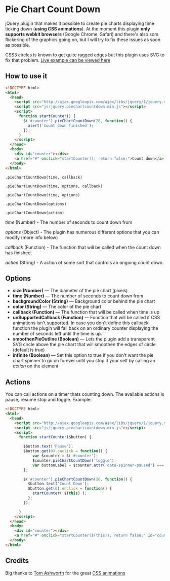 # Pie Chart Count Down #

jQuery plugin that makes it possible to create pie charts displaying time ticking down (**using CSS animations**).
At the moment this plugin **only supports webkit browsers** (Google Chrome, Safari) and there's also som flickering
of the graphics going on, but I will try to fix these issues as soon as possible.

CSS3 circles is known to get quite ragged edges but this plugin uses SVG to fix that problem. [Live example can
be viewed here](http://victorjonsson.se/pie-chart-count-down)

## How to use it ##

```html
<!DOCTYPE html>
<html>
  <head>
    <script src="http://ajax.googleapis.com/ajax/libs/jquery/1/jquery.min.js"></script>
    <script src="js/jquery.piechartcountdown.min.js"></script>
    <script>
      function startCounter() {
        $('#counter').pieChartCountDown(20, function() {
          alert('Count down finished');
        });
      }
    </script>
  </head>
  <body>
    <div id="counter"></div>
    <a href="#" onclick="startCounter(); return false;">Count down</a>
  </body>
</html>
```

`.pieChartCountDown(time, callback)`

`.pieChartCountDown(time, options, callback)`

`.pieChartCountDown(time, options)`

`.pieChartCountDown(options)`

`.pieChartCountDown(action)`

*time* (Number) - The number of seconds to count down from

*options* (Object) - The plugin has numerous different options that you can modify (more info below)

*callback* (Function) - The function that will be called when the count down has finished.

*action* (String) - A action of some sort that controls an ongoing count down.

## Options ##

* **size (Number)** — The diameter of the pie chart (pixels)
* **time (Number)** — The number of seconds to count down from
* **backgroundColor (String)** — Background color behind the pie chart
* **color (String)** — The color of the pie chart
* **callback (Function)** — The function that will be called when time is up
* **unSupportedCallback (Function)** — Function that will be called if CSS animations isn't supported. In
case you don't define this callback function the plugin will fall back on an ordinary counter displaying
the number of seconds left until the time is up.
* **smoothenPieOutline (Boolean)** — Lets the plugin add a transparent SVG circle above the pie chart that 
will smoothen the edges of circle (default is true)
* **infinite (Boolean)** — Set this option to true if you don't want the pie chart spinner to go on forever until
you stop it your self by calling an *action* on the element

## Actions ##

You can call actions on a timer thats counting down. The available actions is pause, resume
stop and toggle. Example:

```html
<!DOCTYPE html>
<html>
  <head>
    <script src="http://ajax.googleapis.com/ajax/libs/jquery/1/jquery.min.js"></script>
    <script src="js/jquery.piechartcountdown.min.js"></script>
    <script>
      function startCounter($button) {

        $button.text('Pause');
        $button.get(0).onclick = function() {
            var $counter = $('#counter');
            $counter.pieChartCountDown('toggle');
            var buttonLabel = $counter.attr('data-spinner-paused') === undefined ? 'Pause':'Resume';
        };

        $('#counter').pieChartCountDown(20, function() {
          $button.text('Count Down');
          $button.get(0).onclick = function() {
            startCounter( $(this) );
          };
        });

      }
    </script>
  </head>
  <body>
    <div id="counter"></div>
    <a href="#" onclick="startCounter($(this)); return false;" id="count-button">Count down</a>
  </body>
</html>
```

## Credits ##

Big thanks to [Tom Ashworth](https://github.com/phuu) for the great [CSS animations](http://phuu.net/2012/05/01/html-css-only-spinner.html)